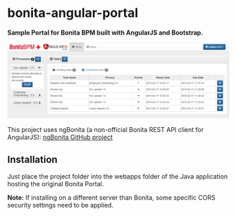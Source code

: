 bonita-angular-portal
========================
**Sample Portal for Bonita BPM built with AngularJS and Bootstrap.**

<img src="screenshot.png"/>

This project uses ngBonita (a non-official Bonita REST API client for AngularJS):
[ngBonita GitHub project](https://github.com/rodriguelegall/ngBonita)

## Installation
Just place the project folder into the webapps folder of the Java application hosting the original Bonita Portal.

**Note:** If installing on a different server than Bonita, some specific CORS security settings need to be applied.


